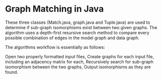 Graph Matching in Java
===================

These three classes (Match.java, graph.java and Tuple.java)
are used to determine if sub-graph isomorphisms exist between two given graphs.
The algorithm uses a depth-first resursive search method to compare every possible
combination of edges in the model graph and data graph.

The algorithms workflow is essentially as follows:

Open two properly formatted input files,
Create graphs for each input file, including an adjacency matrix for each,
Recursively search for sub-graph isomorphism between the two graphs,
Output isomorphisms as they are found.
